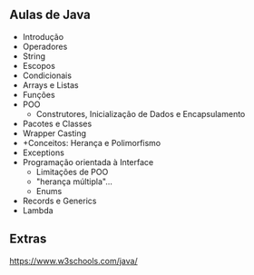 ## Aulas de Java
- Introdução
- Operadores
- String
- Escopos
- Condicionais
- Arrays e Listas
- Funções
- POO
  - Construtores, Inicialização de Dados e Encapsulamento
- Pacotes e Classes
- Wrapper Casting
- +Conceitos: Herança e Polimorfismo
- Exceptions
- Programação orientada à Interface
  - Limitações de POO
  - "herança múltipla"...
  - Enums
-  Records e Generics
-  Lambda

## Extras
https://www.w3schools.com/java/ 
